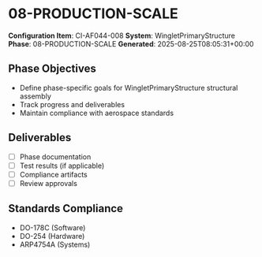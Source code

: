 # 08-PRODUCTION-SCALE

**Configuration Item**: CI-AF044-008
**System**: WingletPrimaryStructure
**Phase**: 08-PRODUCTION-SCALE
**Generated**: 2025-08-25T08:05:31+00:00

## Phase Objectives
- Define phase-specific goals for WingletPrimaryStructure structural assembly
- Track progress and deliverables
- Maintain compliance with aerospace standards

## Deliverables
- [ ] Phase documentation
- [ ] Test results (if applicable)
- [ ] Compliance artifacts
- [ ] Review approvals

## Standards Compliance
- DO-178C (Software)
- DO-254 (Hardware)
- ARP4754A (Systems)

